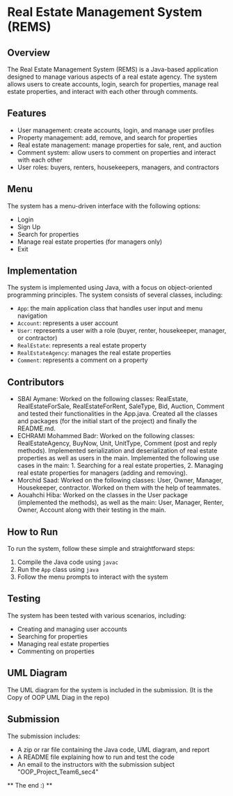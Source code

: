 **Real Estate Management System (REMS)**
=====================================

**Overview**
-----------

The Real Estate Management System (REMS) is a Java-based application designed to manage various aspects of a real estate agency. The system allows users to create accounts, login, search for properties, manage real estate properties, and interact with each other through comments.

**Features**
------------

* User management: create accounts, login, and manage user profiles
* Property management: add, remove, and search for properties
* Real estate management: manage properties for sale, rent, and auction
* Comment system: allow users to comment on properties and interact with each other
* User roles: buyers, renters, housekeepers, managers, and contractors

**Menu**
-----

The system has a menu-driven interface with the following options:

* Login
* Sign Up
* Search for properties
* Manage real estate properties (for managers only)
* Exit

**Implementation**
----------------

The system is implemented using Java, with a focus on object-oriented programming principles. The system consists of several classes, including:

* `App`: the main application class that handles user input and menu navigation
* `Account`: represents a user account
* `User`: represents a user with a role (buyer, renter, housekeeper, manager, or contractor)
* `RealEstate`: represents a real estate property
* `RealEstateAgency`: manages the real estate properties
* `Comment`: represents a comment on a property

**Contributors**
--------------

* SBAI Aymane: Worked on the following classes: RealEstate, RealEstateForSale, RealEstateForRent, SaleType, Bid, Auction, Comment and tested their functionalities in the App.java. Created all the classes and packages (for the initial start of the project) and finally the README.md.
* ECHRAMI Mohammed Badr: Worked on the following classes: RealEstateAgency, BuyNow, Unit, UnitType, Comment (post and reply methods). Implemented serialization and deserialization of real estate properties as well as users in the main. Implemented the following use cases in the main: 1. Searching for a real estate properties, 2. Managing real estate properties for managers (adding and removing).
* Morchid Saad: Worked on the following classes: User, Owner, Manager, Housekeeper, contractor. Worked on them with the help of teammates.
* Aouahchi Hiba: Worked on the classes in the User package (implemented the methods), as well as the main: User, Manager, Renter, Owner, Account along with their testing in the main.

**How to Run**
--------------

To run the system, follow these simple and straightforward steps:

1. Compile the Java code using `javac`
2. Run the `App` class using `java`
3. Follow the menu prompts to interact with the system

**Testing**
---------

The system has been tested with various scenarios, including:

* Creating and managing user accounts
* Searching for properties
* Managing real estate properties
* Commenting on properties

**UML Diagram**
--------------

The UML diagram for the system is included in the submission. (It is the Copy of OOP UML Diag in the repo)

**Submission**
------------

The submission includes:

* A zip or rar file containing the Java code, UML diagram, and report
* A README file explaining how to run and test the code
* An email to the instructors with the submission subject "OOP_Project_Team6_sec4"

** The end :) **
